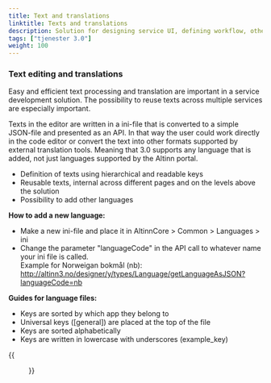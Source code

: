 ```yaml
---
title: Text and translations
linktitle: Texts and translations
description: Solution for designing service UI, defining workflow, other settings, deploy ++
tags: ["tjenester 3.0"]
weight: 100
---
```


### Text editing and translations

Easy and efficient text processing and translation are important in a service development solution. The possibility to reuse texts across
multiple services are especially important.

Texts in the editor are written in a ini-file that is converted to a simple JSON-file and presented as an API. In that way
the user could work directly in the code editor or convert the text into other formats supported by external translation tools. 
Meaning that 3.0 supports any language that is added, not just languages supported by the Altinn portal.

- Definition of texts using hierarchical and readable keys
- Reusable texts, internal across different pages and on the levels above the solution
- Possibility to add other languages

**How to add a new language:**

- Make a new ini-file and place it in AltinnCore > Common > Languages > ini
- Change the parameter "languageCode" in the  API call to whatever name your ini file is called. <br/>
    Example for Norweigan bokmål (nb): <br/>
    http://altinn3.no/designer/y/types/Language/getLanguageAsJSON?languageCode=nb

**Guides for language files:**

- Keys are sorted by which app they belong to
- Universal keys ([general]) are placed at the top of the file
- Keys are sorted alphabetically
- Keys are written in lowercase with underscores (example_key)

{{<figure src="oversetting.png?width=1000" title="Editor for oversetting av tekster">}}
